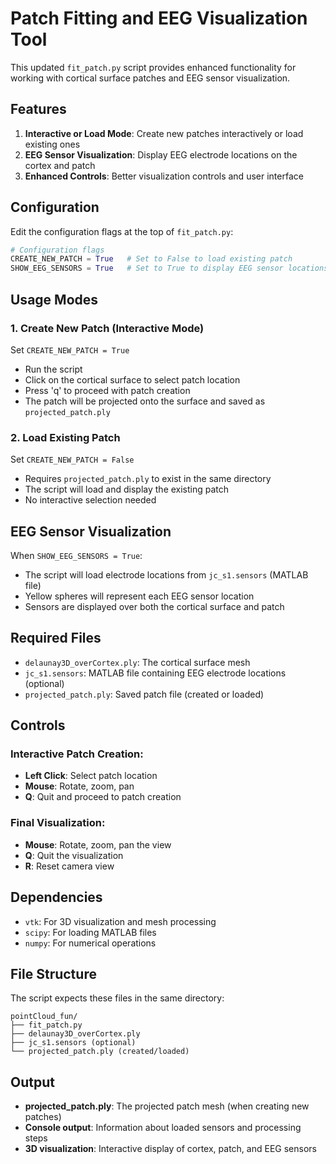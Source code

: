 # Patch Fitting and EEG Visualization Tool

This updated `fit_patch.py` script provides enhanced functionality for working with cortical surface patches and EEG sensor visualization.

## Features

1. **Interactive or Load Mode**: Create new patches interactively or load existing ones
2. **EEG Sensor Visualization**: Display EEG electrode locations on the cortex and patch
3. **Enhanced Controls**: Better visualization controls and user interface

## Configuration

Edit the configuration flags at the top of `fit_patch.py`:

```python
# Configuration flags
CREATE_NEW_PATCH = True   # Set to False to load existing patch
SHOW_EEG_SENSORS = True   # Set to True to display EEG sensor locations
```

## Usage Modes

### 1. Create New Patch (Interactive Mode)
Set `CREATE_NEW_PATCH = True`

- Run the script
- Click on the cortical surface to select patch location
- Press 'q' to proceed with patch creation
- The patch will be projected onto the surface and saved as `projected_patch.ply`

### 2. Load Existing Patch
Set `CREATE_NEW_PATCH = False`

- Requires `projected_patch.ply` to exist in the same directory
- The script will load and display the existing patch
- No interactive selection needed

## EEG Sensor Visualization

When `SHOW_EEG_SENSORS = True`:

- The script will load electrode locations from `jc_s1.sensors` (MATLAB file)
- Yellow spheres will represent each EEG sensor location
- Sensors are displayed over both the cortical surface and patch

## Required Files

- `delaunay3D_overCortex.ply`: The cortical surface mesh
- `jc_s1.sensors`: MATLAB file containing EEG electrode locations (optional)
- `projected_patch.ply`: Saved patch file (created or loaded)

## Controls

### Interactive Patch Creation:
- **Left Click**: Select patch location
- **Mouse**: Rotate, zoom, pan
- **Q**: Quit and proceed to patch creation

### Final Visualization:
- **Mouse**: Rotate, zoom, pan the view
- **Q**: Quit the visualization
- **R**: Reset camera view

## Dependencies

- `vtk`: For 3D visualization and mesh processing
- `scipy`: For loading MATLAB files
- `numpy`: For numerical operations

## File Structure

The script expects these files in the same directory:
```
pointCloud_fun/
├── fit_patch.py
├── delaunay3D_overCortex.ply
├── jc_s1.sensors (optional)
└── projected_patch.ply (created/loaded)
```

## Output

- **projected_patch.ply**: The projected patch mesh (when creating new patches)
- **Console output**: Information about loaded sensors and processing steps
- **3D visualization**: Interactive display of cortex, patch, and EEG sensors 